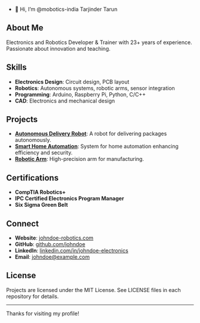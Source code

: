 - 👋 Hi, I’m @mobotics-india  Tarjinder Tarun


## About Me
Electronics and Robotics Developer & Trainer with 23+ years of experience. Passionate about innovation and teaching.

## Skills
- **Electronics Design**: Circuit design, PCB layout
- **Robotics**: Autonomous systems, robotic arms, sensor integration
- **Programming**: Arduino, Raspberry Pi, Python, C/C++
- **CAD**: Electronics and mechanical design

## Projects
- [**Autonomous Delivery Robot**](https://github.com/johndoe/autonomous-delivery-robot): A robot for delivering packages autonomously.
- [**Smart Home Automation**](https://github.com/johndoe/smart-home-automation): System for home automation enhancing efficiency and security.
- [**Robotic Arm**](https://github.com/johndoe/robotic-arm-precision-manufacturing): High-precision arm for manufacturing.

## Certifications
- **CompTIA Robotics+**
- **IPC Certified Electronics Program Manager**
- **Six Sigma Green Belt**

## Connect
- **Website**: [johndoe-robotics.com](http://www.johndoe-robotics.com)
- **GitHub**: [github.com/johndoe](https://github.com/johndoe)
- **LinkedIn**: [linkedin.com/in/johndoe-electronics](https://linkedin.com/in/johndoe-electronics)
- **Email**: johndoe@example.com

## License
Projects are licensed under the MIT License. See LICENSE files in each repository for details.

---

Thanks for visiting my profile!
